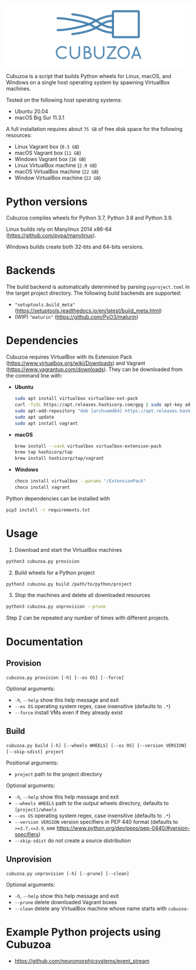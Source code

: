 ![banner](banner.png)

Cubuzoa is a script that builds Python wheels for Linux, macOS, and Windows on a single host operating system by spawning VirtualBox machines.

Tested on the following host operating systems:
- Ubuntu 20.04
- macOS Big Sur 11.3.1

A full installation requires about `75 GB` of free disk space for the following resources:
- Linux Vagrant box (`0.5 GB`)
- macOS Vagrant box (`11 GB`)
- Windows Vagrant box (`16 GB`)
- Linux VirtualBox machine (`2.9 GB`)
- macOS VirtualBox machine (`22 GB`)
- Window VirtualBox machine (`22 GB`)

# Python versions

Cubuzoa compiles wheels for Python 3.7, Python 3.8 and Python 3.9.

Linux builds rely on Manylinux 2014 x86-64 (https://github.com/pypa/manylinux).

Windows builds create both 32-bts and 64-bits versions.

# Backends

The build backend is automatically determined by parsing `pyproject.toml` in the target project directory. The following build backends are supported:

- `"setuptools.build_meta"` (https://setuptools.readthedocs.io/en/latest/build_meta.html)
- (WIP) `"maturin"` (https://github.com/PyO3/maturin)

# Dependencies

Cubuzoa requires VirtualBox with its Extension Pack (https://www.virtualbox.org/wiki/Downloads) and Vagrant (https://www.vagrantup.com/downloads). They can be downloaded from the command line with:

- __Ubuntu__
  ```sh
  sudo apt install virtualbox virtualbox-ext-pack
  curl -fsSL https://apt.releases.hashicorp.com/gpg | sudo apt-key add -
  sudo apt-add-repository "deb [arch=amd64] https://apt.releases.hashicorp.com $(lsb_release -cs) main"
  sudo apt update
  sudo apt install vagrant
  ```
- __macOS__
  ```sh
  brew install --cask virtualbox virtualbox-extension-pack
  brew tap hashicorp/tap
  brew install hashicorp/tap/vagrant
  ```
- __Windows__
  ```sh
  choco install virtualbox --params "/ExtensionPack"
  choco install vagrant
  ```

Python dependencies can be installed with
```sh
pip3 install -r requirements.txt
```

# Usage

1. Download and start the VirtualBox machines
  ```sh
  python3 cubuzoa.py provision
  ```

2. Build wheels for a Python project
  ```sh
  python3 cubuzoa.py build /path/to/python/project
  ```

3. Stop the machines and delete all downloaded resources
  ```sh
  python3 cubuzoa.py unprovision --prune
  ```

Step 2 can be repeated any number of times with different projects.

# Documentation

## Provision

`cubuzoa.py provision [-h] [--os OS] [--force]`

Optional arguments:
- `-h`, `--help` show this help message and exit
- `--os OS` operating system regex, case insensitive (defaults to `.*`)
- `--force` install VMs even if they already exist

## Build

`cubuzoa.py build [-h] [--wheels WHEELS] [--os OS] [--version VERSION] [--skip-sdist] project`

Positional arguments:
- `project` path to the project directory

Optional arguments:
- `-h`, `--help` show this help message and exit
- `--wheels WHEELS` path to the output wheels directory, defaults to `[project]/wheels`
- `--os OS` operating system regex, case insensitive (defaults to `.*`)
- `--version VERSION` version specifiers in PEP 440 format (defaults to `>=3.7,<=3.9`, see https://www.python.org/dev/peps/pep-0440/#version-specifiers)
- `--skip-sdist` do not create a source distribution

## Unprovision

`cubuzoa.py unprovision [-h] [--prune] [--clean]`

Optional arguments:
- `-h`, `--help` show this help message and exit
- `--prune` delete downloaded Vagrant boxes
- `--clean` delete any VirtualBox machine whose name starts with `cubuzoa-`

# Example Python projects using Cubuzoa

- https://github.com/neuromorphicsystems/event_stream
